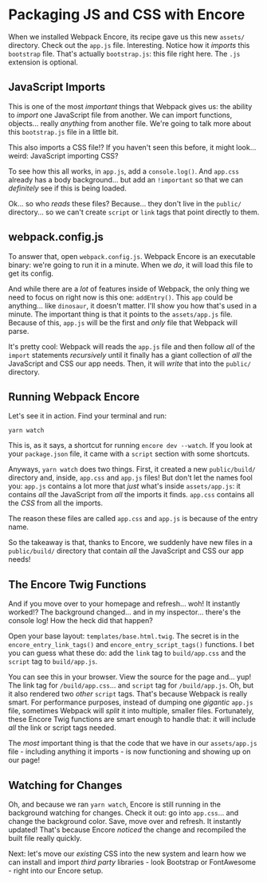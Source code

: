 # Packaging JS and CSS with Encore

When we installed Webpack Encore, its recipe gave us this new `assets/` directory.
Check out the `app.js` file. Interesting. Notice how it *imports* this `bootstrap`
file. That's actually `bootstrap.js`: this file right here. The `.js` extension
is optional.

## JavaScript Imports

This is one of the most *important* things that Webpack gives us: the ability to
*import* one JavaScript file from another. We can import functions, objects...
really *anything* from another file. We're going to talk more about this
`bootstrap.js` file in a little bit.

This also imports a CSS file!? If you haven't seen this before, it might look...
weird: JavaScript importing CSS?

To see how this all works, in `app.js`, add a `console.log()`. And `app.css` already
has a body background... but add an `!important` so that we can *definitely*
see if this is being loaded.

Ok... so who *reads* these files? Because... they don't live in the `public/`
directory... so we can't create `script` or `link` tags that point directly to them.

## webpack.config.js

To answer that, open `webpack.config.js`. Webpack Encore is an executable binary:
we're going to run it in a minute. When we *do*, it will load this file to get
its config.

And while there are a *lot* of features inside of Webpack, the only thing we need
to focus on right now is this one: `addEntry()`. This `app` could be anything...
like `dinosaur`, it doesn't matter. I'll show you how that's used in a minute. The
important thing is that it points to the `assets/app.js` file. Because of this,
`app.js` will be the first and *only* file that Webpack will parse.

It's pretty cool: Webpack will reads the `app.js` file and then follow *all* of the
`import` statements *recursively* until it finally has a giant collection of *all*
the JavaScript and CSS our app needs. Then, it will *write* that into the `public/`
directory.

## Running Webpack Encore

Let's see it in action. Find your terminal and run:

```terminal
yarn watch
```

This is, as it says, a shortcut for running `encore dev --watch`. If you look
at your `package.json` file, it came with a `script` section with some
shortcuts.

Anyways, `yarn watch` does two things. First, it created a new `public/build/`
directory and, inside, `app.css` and `app.js` files! But don't let the names
fool you: `app.js` contains a lot more that *just* what's inside `assets/app.js`:
it contains *all* the JavaScript from *all* the imports it finds. `app.css`
contains all the *CSS* from all the imports.

The reason these files are called `app.css` and `app.js` is because of the entry
name.

So the takeaway is that, thanks to Encore, we suddenly have new files in a
`public/build/` directory that contain *all* the JavaScript and CSS our app needs!

## The Encore Twig Functions

And if you move over to your homepage and refresh... woh! It instantly worked!? The
background changed... and in my inspector... there's the console log! How the heck
did that happen?

Open your base layout: `templates/base.html.twig`. The secret is in the
`encore_entry_link_tags()` and `encore_entry_script_tags()` functions. I bet you
can guess what these do: add the `link` tag to `build/app.css` and the `script`
tag to `build/app.js`.

You can see this in your browser. View the source for the page and... yup! The link
tag for `/build/app.css`... and `script` tag for `/build/app.js`. Oh, but it also
rendered two *other* `script` tags. That's because Webpack is really smart. For
performance purposes, instead of dumping one *gigantic* `app.js` file, sometimes
Webpack will *split* it into multiple, smaller files. Fortunately, these Encore
Twig functions are smart enough to handle that: it will include *all* the link
or script tags needed.

The *most* important thing is that the code that we have in our `assets/app.js`
file - including anything it imports - is now functioning and showing up on our
page!

## Watching for Changes

Oh, and because we ran `yarn watch`, Encore is still running in the background
watching for changes. Check it out: go into `app.css`...  and change the background
color. Save, move over and refresh. It instantly updated! That's because Encore
*noticed* the change and recompiled the built file really quickly.

Next: let's move our *existing* CSS into the new system and learn how we can
install and import *third party* libraries - look Bootstrap or FontAwesome - right
into our Encore setup.
